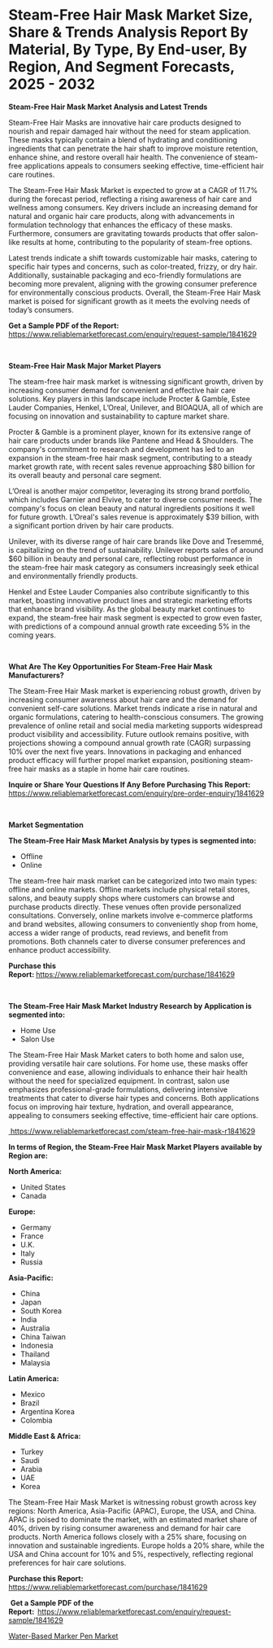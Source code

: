<p><h1>Steam-Free Hair Mask Market Size, Share & Trends Analysis Report By Material, By Type, By End-user, By Region, And Segment Forecasts, 2025 - 2032</h1></p><p><strong>Steam-Free Hair Mask Market Analysis and Latest Trends</strong></p>
<p><p>Steam-Free Hair Masks are innovative hair care products designed to nourish and repair damaged hair without the need for steam application. These masks typically contain a blend of hydrating and conditioning ingredients that can penetrate the hair shaft to improve moisture retention, enhance shine, and restore overall hair health. The convenience of steam-free applications appeals to consumers seeking effective, time-efficient hair care routines.</p><p>The Steam-Free Hair Mask Market is expected to grow at a CAGR of 11.7% during the forecast period, reflecting a rising awareness of hair care and wellness among consumers. Key drivers include an increasing demand for natural and organic hair care products, along with advancements in formulation technology that enhances the efficacy of these masks. Furthermore, consumers are gravitating towards products that offer salon-like results at home, contributing to the popularity of steam-free options.</p><p>Latest trends indicate a shift towards customizable hair masks, catering to specific hair types and concerns, such as color-treated, frizzy, or dry hair. Additionally, sustainable packaging and eco-friendly formulations are becoming more prevalent, aligning with the growing consumer preference for environmentally conscious products. Overall, the Steam-Free Hair Mask market is poised for significant growth as it meets the evolving needs of today’s consumers.</p></p>
<p><strong>Get a Sample PDF of the Report:&nbsp;</strong> <a href="https://www.reliablemarketforecast.com/enquiry/request-sample/1841629?utm_campaign=3357&utm_medium=2&utm_source=Github&utm_content=ia&utm_term=05042025&utm_id=steam-free-hair-mask">https://www.reliablemarketforecast.com/enquiry/request-sample/1841629</a></p>
<p>&nbsp;</p>
<p><strong>Steam-Free Hair Mask Major Market Players</strong></p>
<p><p>The steam-free hair mask market is witnessing significant growth, driven by increasing consumer demand for convenient and effective hair care solutions. Key players in this landscape include Procter & Gamble, Estee Lauder Companies, Henkel, L’Oreal, Unilever, and BIOAQUA, all of which are focusing on innovation and sustainability to capture market share.</p><p>Procter & Gamble is a prominent player, known for its extensive range of hair care products under brands like Pantene and Head & Shoulders. The company's commitment to research and development has led to an expansion in the steam-free hair mask segment, contributing to a steady market growth rate, with recent sales revenue approaching $80 billion for its overall beauty and personal care segment.</p><p>L’Oreal is another major competitor, leveraging its strong brand portfolio, which includes Garnier and Elvive, to cater to diverse consumer needs. The company's focus on clean beauty and natural ingredients positions it well for future growth. L’Oreal's sales revenue is approximately $39 billion, with a significant portion driven by hair care products.</p><p>Unilever, with its diverse range of hair care brands like Dove and Tresemmé, is capitalizing on the trend of sustainability. Unilever reports sales of around $60 billion in beauty and personal care, reflecting robust performance in the steam-free hair mask category as consumers increasingly seek ethical and environmentally friendly products.</p><p>Henkel and Estee Lauder Companies also contribute significantly to this market, boasting innovative product lines and strategic marketing efforts that enhance brand visibility. As the global beauty market continues to expand, the steam-free hair mask segment is expected to grow even faster, with predictions of a compound annual growth rate exceeding 5% in the coming years.</p></p>
<p>&nbsp;</p>
<p><strong>What Are The Key Opportunities For Steam-Free Hair Mask Manufacturers?</strong></p>
<p><p>The Steam-Free Hair Mask market is experiencing robust growth, driven by increasing consumer awareness about hair care and the demand for convenient self-care solutions. Market trends indicate a rise in natural and organic formulations, catering to health-conscious consumers. The growing prevalence of online retail and social media marketing supports widespread product visibility and accessibility. Future outlook remains positive, with projections showing a compound annual growth rate (CAGR) surpassing 10% over the next five years. Innovations in packaging and enhanced product efficacy will further propel market expansion, positioning steam-free hair masks as a staple in home hair care routines.</p></p>
<p><strong>Inquire or Share Your Questions If Any Before Purchasing This Report:</strong> <a href="https://www.reliablemarketforecast.com/enquiry/pre-order-enquiry/1841629?utm_campaign=3357&utm_medium=2&utm_source=Github&utm_content=ia&utm_term=05042025&utm_id=steam-free-hair-mask">https://www.reliablemarketforecast.com/enquiry/pre-order-enquiry/1841629</a></p>
<p>&nbsp;</p>
<p><strong>Market Segmentation</strong></p>
<p><strong>The Steam-Free Hair Mask Market Analysis by types is segmented into:</strong></p>
<p><ul><li>Offline</li><li>Online</li></ul></p>
<p><p>The steam-free hair mask market can be categorized into two main types: offline and online markets. Offline markets include physical retail stores, salons, and beauty supply shops where customers can browse and purchase products directly. These venues often provide personalized consultations. Conversely, online markets involve e-commerce platforms and brand websites, allowing consumers to conveniently shop from home, access a wider range of products, read reviews, and benefit from promotions. Both channels cater to diverse consumer preferences and enhance product accessibility.</p></p>
<p><strong>Purchase this Report:&nbsp;</strong><a href="https://www.reliablemarketforecast.com/purchase/1841629?utm_campaign=3357&utm_medium=2&utm_source=Github&utm_content=ia&utm_term=05042025&utm_id=steam-free-hair-mask">https://www.reliablemarketforecast.com/purchase/1841629</a></p>
<p>&nbsp;</p>
<p><strong>The Steam-Free Hair Mask Market Industry Research by Application is segmented into:</strong></p>
<p><ul><li>Home Use</li><li>Salon Use</li></ul></p>
<p><p>The Steam-Free Hair Mask Market caters to both home and salon use, providing versatile hair care solutions. For home use, these masks offer convenience and ease, allowing individuals to enhance their hair health without the need for specialized equipment. In contrast, salon use emphasizes professional-grade formulations, delivering intensive treatments that cater to diverse hair types and concerns. Both applications focus on improving hair texture, hydration, and overall appearance, appealing to consumers seeking effective, time-efficient hair care options.</p></p>
<p><a href="https://www.reliablemarketforecast.com/steam-free-hair-mask-r1841629?utm_campaign=3357&utm_medium=2&utm_source=Github&utm_content=ia&utm_term=05042025&utm_id=steam-free-hair-mask">&nbsp;https://www.reliablemarketforecast.com/steam-free-hair-mask-r1841629</a></p>
<p><strong>In terms of Region, the Steam-Free Hair Mask Market Players available by Region are:</strong></p>
<p>
    <p> <strong> North America: </strong>
        <ul>
            <li>United States</li>
            <li>Canada</li>
        </ul>
        </p> 
    <p> <strong> Europe: </strong>
        <ul>
            <li>Germany</li>
            <li>France</li>
            <li>U.K.</li>
            <li>Italy</li>
            <li>Russia</li>
        </ul>
        </p> 
    <p> <strong> Asia-Pacific: </strong>
        <ul>
            <li>China</li>
            <li>Japan</li>
            <li>South Korea</li>
            <li>India</li>
            <li>Australia</li>
            <li>China Taiwan</li>
            <li>Indonesia</li>
            <li>Thailand</li>
            <li>Malaysia</li>
        </ul>
        </p> 
    <p> <strong> Latin America: </strong>
        <ul>
            <li>Mexico</li>
            <li>Brazil</li>
            <li>Argentina Korea</li>
            <li>Colombia</li>
        </ul>
        </p> 
    <p> <strong> Middle East & Africa: </strong>
        <ul>
            <li>Turkey</li>
            <li>Saudi</li>
            <li>Arabia</li>
            <li>UAE</li>
            <li>Korea</li>
        </ul>
    </p>
    </p>
<p><p>The Steam-Free Hair Mask Market is witnessing robust growth across key regions: North America, Asia-Pacific (APAC), Europe, the USA, and China. APAC is poised to dominate the market, with an estimated market share of 40%, driven by rising consumer awareness and demand for hair care products. North America follows closely with a 25% share, focusing on innovation and sustainable ingredients. Europe holds a 20% share, while the USA and China account for 10% and 5%, respectively, reflecting regional preferences for hair care solutions.</p></p>
<p><strong>Purchase this Report: </strong><a href="https://www.reliablemarketforecast.com/purchase/1841629?utm_campaign=3357&utm_medium=2&utm_source=Github&utm_content=ia&utm_term=05042025&utm_id=steam-free-hair-mask">https://www.reliablemarketforecast.com/purchase/1841629</a></p>
<p>&nbsp;<strong>Get a Sample PDF of the Report:&nbsp;&nbsp;</strong><a href="https://www.reliablemarketforecast.com/enquiry/request-sample/1841629?utm_campaign=3357&utm_medium=2&utm_source=Github&utm_content=ia&utm_term=05042025&utm_id=steam-free-hair-mask">https://www.reliablemarketforecast.com/enquiry/request-sample/1841629</a></p>
<p><strong></strong></p>
<p><p><a href="https://github.com/shamyzinniwl/Market-Research-Report-List-1/blob/main/water-based-marker-pen-market.md?utm_campaign=3357&utm_medium=2&utm_source=Github&utm_content=ia&utm_term=05042025&utm_id=steam-free-hair-mask">Water-Based Marker Pen Market</a></p></p>